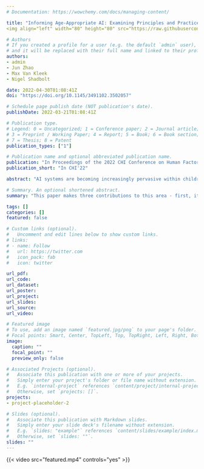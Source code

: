 ```yaml
---
# Documentation: https://wowchemy.com/docs/managing-content/

title: "Informing Age-Appropriate AI: Examining Principles and Practices of AI for Children"
<img align="left" width="80" height="80" src="https://raw.githubusercontent.com/akarsh/akarsh-seggemu-resume/master/akarsh%20seggemu%20resume/Assets/Assets.xcassets/AppIcon.appiconset/Icon-App-60x60%403x.png" alt="Resume application project app icon">

# Authors
# If you created a profile for a user (e.g. the default `admin` user), write the username (folder name) here 
# and it will be replaced with their full name and linked to their profile.
authors:
- admin
- Jun Zhao
- Max Van Kleek
- Nigel Shadbolt

date: 2022-04-30T01:08:41Z
doi: "https://doi.org/10.1145/3491102.3502057"

# Schedule page publish date (NOT publication's date).
publishDate: 2022-03-21T01:08:41Z

# Publication type.
# Legend: 0 = Uncategorized; 1 = Conference paper; 2 = Journal article;
# 3 = Preprint / Working Paper; 4 = Report; 5 = Book; 6 = Book section;
# 7 = Thesis; 8 = Patent
publication_types: ["1"]

# Publication name and optional abbreviated publication name.
publication: "In Proceedings of the 2022 CHI Conference on Human Factors in Computing Systems"
publication_short: "In CHI'22"

abstract: "AI systems are becoming increasingly pervasive within children’s devices, apps, and services. However, it is not yet well-understood how risks and ethical considerations of AI relate to children. This paper makes three contributions to this area - first, it identifies ten areas of alignment between general AI frameworks and codes for age-appropriate design for children. Then, to understand how such principles relate to real application contexts, we conducted a landscape analysis of children’s AI systems, via a systematic literature review including 188 papers. This analysis revealed a wide assortment of applications, and that most systems’ designs addressed only a small subset of principles among those we identified. Finally, we synthesised our findings in a framework to inform a new “Code for Age-Appropriate AI”, which aims to provide timely input to emerging policies and standards, and inspire increased interactions between the AI and child-computer interaction communities."

# Summary. An optional shortened abstract.
summary: "This paper makes three contributions to this area - first, it identifies ten areas of alignment between general AI frameworks and codes for age-appropriate design for children. Then, to understand how such principles relate to real application contexts, we conducted a landscape analysis of children’s AI systems, via a systematic literature review including 188 papers. This analysis revealed a wide assortment of applications, and that most systems’ designs addressed only a small subset of principles among those we identified. Finally, we synthesised our findings in a framework to inform a new “Code for Age-Appropriate AI”, which aims to provide timely input to emerging policies and standards, and inspire increased interactions between the AI and child-computer interaction communities."

tags: []
categories: []
featured: false

# Custom links (optional).
#   Uncomment and edit lines below to show custom links.
# links:
# - name: Follow
#   url: https://twitter.com
#   icon_pack: fab
#   icon: twitter

url_pdf:
url_code:
url_dataset:
url_poster:
url_project:
url_slides:
url_source:
url_video:

# Featured image
# To use, add an image named `featured.jpg/png` to your page's folder. 
# Focal points: Smart, Center, TopLeft, Top, TopRight, Left, Right, BottomLeft, Bottom, BottomRight.
image:
  caption: ""
  focal_point: ""
  preview_only: false

# Associated Projects (optional).
#   Associate this publication with one or more of your projects.
#   Simply enter your project's folder or file name without extension.
#   E.g. `internal-project` references `content/project/internal-project/index.md`.
#   Otherwise, set `projects: []`.
projects: 
- project-placeholder-2

# Slides (optional).
#   Associate this publication with Markdown slides.
#   Simply enter your slide deck's filename without extension.
#   E.g. `slides: "example"` references `content/slides/example/index.md`.
#   Otherwise, set `slides: ""`.
slides: ""
---
```

{{< video src="featured.mp4" controls="yes" >}}
